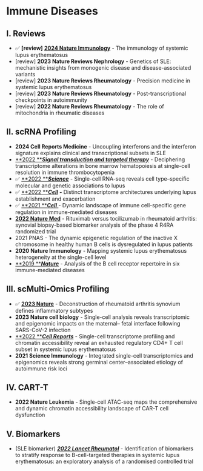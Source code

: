# Immune Diseases

## I. Reviews

* ✅ **\[review]** [**2024 Nature Immunology**](https://www.nature.com/articles/s41590-024-01898-7) - The immunology of systemic lupus erythematosus
* \[review] **2023 Nature Reviews Nephrology** - Genetics of SLE: mechanistic insights from monogenic disease and disease-associated variants
* \[review] **2023 Nature Reviews Rheumatology** - Precision medicine in systemic lupus erythematosus
* \[review] **2023 Nature Reviews Rheumatology** - Post-transcriptional checkpoints in autoimmunity&#x20;
* \[review] **2022 Nature Reviews Rheumatology** - The role of mitochondria in rheumatic diseases



## II. scRNA Profiling

* **2024 Cell Reports Medicine** - Uncoupling interferons and the interferon signature explains clinical and transcriptional subsets in SLE
* [**2022 **_**Signal transduction and targeted therapy**_](https://www.nature.com/articles/s41392-022-01167-9) - Deciphering transcriptome alterations in bone marrow hematopoiesis at single-cell resolution in immune thrombocytopenia
* ✅ [**2022 **_**Science**_](https://pubmed.ncbi.nlm.nih.gov/35389781/) - Single-cell RNA-seq reveals cell type–specific molecular and genetic associations to lupus
* ✅ [**2022 **_**Cell**_](https://www.sciencedirect.com/science/article/pii/S0092867422009242) _**-**_ Distinct transcriptome architectures underlying lupus establishment and exacerbation
* ✅ [**2021 **_**Cell**_ ](https://pubmed.ncbi.nlm.nih.gov/33930287/)- Dynamic landscape of immune cell-specific gene regulation in immune-mediated diseases
* [**2022 Nature Med**](https://www.nature.com/articles/s41591-022-01789-0) - Rituximab versus tocilizumab in rheumatoid arthritis: synovial biopsy-based biomarker analysis of the phase 4 R4RA randomized trial
* 2021 PNAS - The dynamic epigenetic regulation of the inactive X chromosome in healthy human B cells is dysregulated in lupus patients
* **2020 Nature Immunology** - Mapping systemic lupus erythematosus heterogeneity at the single-cell level
* [**2019 **_**Nature**_](https://pubmed.ncbi.nlm.nih.gov/31554970/) - Analysis of the B cell receptor repertoire in six immune-mediated diseases

## III. scMulti-Omics Profiling

* ✅ [**2023 Nature**](https://www.nature.com/articles/s41586-023-06708-y) - Deconstruction of rheumatoid arthritis synovium defines inflammatory subtypes
* **2023 Nature cell biology** - Single-cell analysis reveals transcriptomic and epigenomic impacts on the maternal– fetal interface following SARS-CoV-2 infection
* [**2022 **_**Cell Reports**_](https://pubmed.ncbi.nlm.nih.gov/36351407/) - Single-cell transcriptome profiling and chromatin accessibility reveal an exhausted regulatory CD4+ T cell subset in systemic lupus erythematosus
* **2021 Science Immunology** - Integrated single-cell transcriptomics and epigenomics reveals strong germinal center–associated etiology of autoimmune risk loci

## IV. CART-T

* **2022 Nature Leukemia** - Single-cell ATAC-seq maps the comprehensive and dynamic chromatin accessibility landscape of CAR-T cell dysfunction

## V. Biomarkers&#x20;

* (SLE biomarker) [_**2022 Lancet Rheumatol**_](https://www.sciencedirect.com/science/article/pii/S2665991322003320?via%3Dihub) - Identification of biomarkers to stratify response to B-cell-targeted therapies in systemic lupus erythematosus: an exploratory analysis of a randomised controlled trial

